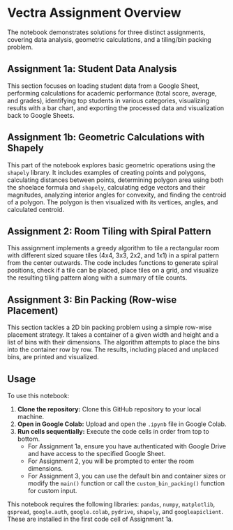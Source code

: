 # Vectra Assignment Overview

The notebook demonstrates solutions for three distinct assignments, covering data analysis, geometric calculations, and a tiling/bin packing problem.

## Assignment 1a: Student Data Analysis

This section focuses on loading student data from a Google Sheet, performing calculations for academic performance (total score, average, and grades), identifying top students in various categories, visualizing results with a bar chart, and exporting the processed data and visualization back to Google Sheets.

## Assignment 1b: Geometric Calculations with Shapely

This part of the notebook explores basic geometric operations using the `shapely` library. It includes examples of creating points and polygons, calculating distances between points, determining polygon area using both the shoelace formula and `shapely`, calculating edge vectors and their magnitudes, analyzing interior angles for convexity, and finding the centroid of a polygon. The polygon is then visualized with its vertices, angles, and calculated centroid.

## Assignment 2: Room Tiling with Spiral Pattern

This assignment implements a greedy algorithm to tile a rectangular room with different sized square tiles (4x4, 3x3, 2x2, and 1x1) in a spiral pattern from the center outwards. The code includes functions to generate spiral positions, check if a tile can be placed, place tiles on a grid, and visualize the resulting tiling pattern along with a summary of tile counts.

## Assignment 3: Bin Packing (Row-wise Placement)

This section tackles a 2D bin packing problem using a simple row-wise placement strategy. It takes a container of a given width and height and a list of bins with their dimensions. The algorithm attempts to place the bins into the container row by row. The results, including placed and unplaced bins, are printed and visualized.

## Usage

To use this notebook:

1.  **Clone the repository:** Clone this GitHub repository to your local machine.
2.  **Open in Google Colab:** Upload and open the `.ipynb` file in Google Colab.
3.  **Run cells sequentially:** Execute the code cells in order from top to bottom.
    *   For Assignment 1a, ensure you have authenticated with Google Drive and have access to the specified Google Sheet.
    *   For Assignment 2, you will be prompted to enter the room dimensions.
    *   For Assignment 3, you can use the default bin and container sizes or modify the `main()` function or call the `custom_bin_packing()` function for custom input.

This notebook requires the following libraries: `pandas`, `numpy`, `matplotlib`, `gspread`, `google.auth`, `google.colab`, `pydrive`, `shapely`, and `googleapiclient`. These are installed in the first code cell of Assignment 1a.
